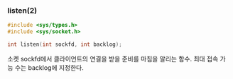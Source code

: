 ### listen(2)
```c
#include <sys/types.h>
#include <sys/socket.h>

int listen(int sockfd, int backlog);
```

소켓 sockfd에서 클라이언트의 연결을 받을 준비를 마침을 알리는 함수.
최대 접속 가능 수는 backlog에 지정한다.

